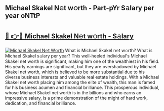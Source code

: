 ## Michael Skakel N𝚎t w𝚘rth - Part-pYr S𝚊lary per year oNTtP

# <h2><a href="http://gc47mtq.nevu.top/?p=Michael+Skakel">🔗 👉🔴 Michael Skakel N𝚎t w𝚘rth - S𝚊lary</a></h2>

[![Michael Skakel N𝚎t W𝚘rth](https://i.imgur.com/Oavwk0R.jpeg)](http://gc47mtq.nevu.top/?p=Michael+Skakel)
What is Michael Skakel n𝚎t w𝚘rth? What is Michael Skakel s𝚊lary per year?
This well-heeled individual's Michael Skakel net worth is significant, making him one of the wealthiest in his field. His yearly earnings are significant, but they are overshadowed by Michael Skakel net worth, which is believed to be more substantial due to his diverse business interests and valuable real estate holdings. With a Michael Skakel net worth placing him among the elite of wealth, this man is famed for his business acumen and financial brilliance. This prosperous individual, whose Michael Skakel net worth is in the billions and who earns an impressive salary, is a prime demonstration of the might of hard work, dedication, and financial brilliance.
